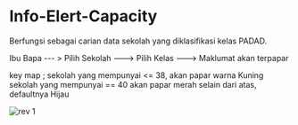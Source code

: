 # Info-Elert-Capacity

Berfungsi sebagai carian data sekolah yang diklasifikasi kelas PADAD. 

Ibu Bapa --- > Pilih Sekolah ---> Pilih Kelas ---> Maklumat akan terpapar 

key map ;
sekolah yang mempunyai <= 38, akan papar warna Kuning
sekolah yang mempunyai == 40 akan papar merah
selain dari atas, defaultnya Hijau

![rev 1](https://github.com/maxsim86/info-kepadatan-kelas/assets/309479/66e1e1be-39d4-497e-92c3-175570eb3705)
